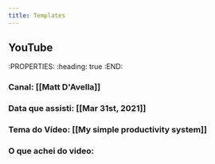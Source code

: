 ```yaml
---
title: Templates
---
```


## YouTube
:PROPERTIES:
:heading: true
:END:
### **Canal:** [[Matt D'Avella]]
### **Data que assisti:** [[Mar 31st, 2021]]
### **Tema do Vídeo:** [[My simple productivity system]]
### **O que achei do video:**
